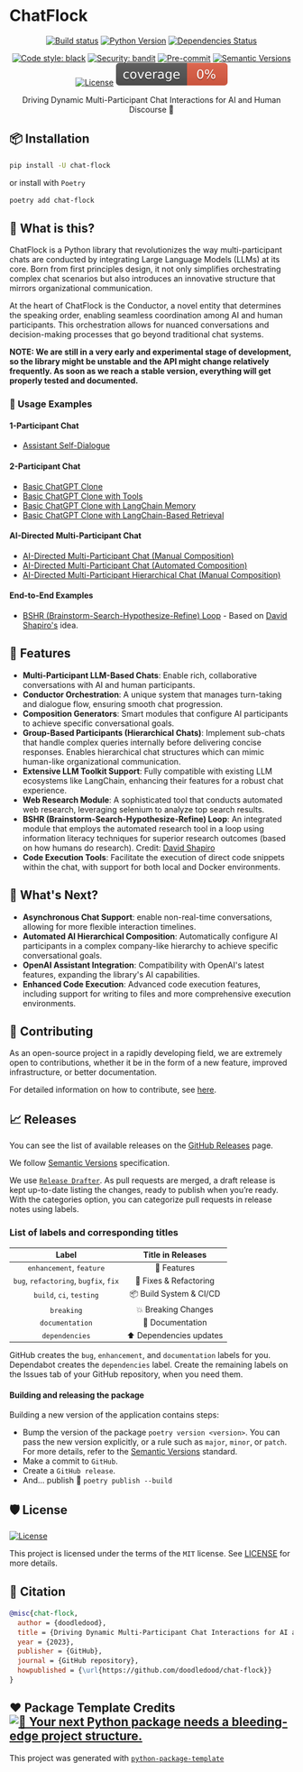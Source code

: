 # ChatFlock

<div align="center">

[![Build status](https://github.com/doodledood/chat-flock/workflows/build/badge.svg)](https://github.com/doodledood/chat-flock/actions?query=workflow%3Abuild)
[![Python Version](https://img.shields.io/pypi/pyversions/chat-flock.svg)](https://pypi.org/project/chat-flock/)
[![Dependencies Status](https://img.shields.io/badge/dependencies-up%20to%20date-brightgreen.svg)](https://github.com/doodledood/chat-flock/pulls?utf8=%E2%9C%93&q=is%3Apr%20author%3Aapp%2Fdependabot)

[![Code style: black](https://img.shields.io/badge/code%20style-black-000000.svg)](https://github.com/psf/black)
[![Security: bandit](https://img.shields.io/badge/security-bandit-green.svg)](https://github.com/PyCQA/bandit)
[![Pre-commit](https://img.shields.io/badge/pre--commit-enabled-brightgreen?logo=pre-commit&logoColor=white)](.pre-commit-config.yaml)
[![Semantic Versions](https://img.shields.io/badge/%20%20%F0%9F%93%A6%F0%9F%9A%80-semantic--versions-e10079.svg)](https://github.com/doodledood/chat-flock/releases)
[![License](https://img.shields.io/badge/license-MIT-green)](LICENSE)
![Coverage Report](assets/images/coverage.svg)

Driving Dynamic Multi-Participant Chat Interactions for AI and Human Discourse 🤖

</div>

## 📦 Installation

```bash
pip install -U chat-flock
```

or install with `Poetry`

```bash
poetry add chat-flock
```

<!-- start main-docs -->

## 🤔 What is this?

ChatFlock is a Python library that revolutionizes the way multi-participant chats are conducted by integrating Large Language Models (LLMs) at its core. Born from first principles design, it not only simplifies orchestrating complex chat scenarios but also introduces an innovative structure that mirrors organizational communication. 

At the heart of ChatFlock is the Conductor, a novel entity that determines the speaking order, enabling seamless coordination among AI and human participants. This orchestration allows for nuanced conversations and decision-making processes that go beyond traditional chat systems.

**NOTE: We are still in a very early and experimental stage of development, so the library might be unstable and the API might change relatively frequently. As soon as we reach a stable version, everything will get properly tested and documented.**

### 📝 Usage Examples 

#### 1-Participant Chat
- [Assistant Self-Dialogue](examples/assistant_self_dialog.py)

#### 2-Participant Chat

- [Basic ChatGPT Clone](examples/chatgpt_clone.py)
- [Basic ChatGPT Clone with Tools](examples/chatgpt_clone_with_additional_tools.py)
- [Basic ChatGPT Clone with LangChain Memory](examples/chatgpt_clone_with_langchain_memory.py)
- [Basic ChatGPT Clone with LangChain-Based Retrieval](examples/chatgpt_clone_with_langchain_retrieval.py)

#### AI-Directed Multi-Participant Chat

- [AI-Directed Multi-Participant Chat (Manual Composition)](examples/three_way_ai_conductor.py)
- [AI-Directed Multi-Participant Chat (Automated Composition)](examples/automatic_chat_composition.py)
- [AI-Directed Multi-Participant Hierarchical Chat (Manual Composition)](examples/manual_hierarchical_participant.py)


#### End-to-End Examples
- [BSHR (Brainstorm-Search-Hypothesize-Refine) Loop](examples/bshr_loop.py) - Based on [David Shapiro's](https://github.com/daveshap/BSHR_Loop) idea.

## 🚀 Features

- **Multi-Participant LLM-Based Chats**: Enable rich, collaborative conversations with AI and human participants.
- **Conductor Orchestration**: A unique system that manages turn-taking and dialogue flow, ensuring smooth chat progression.
- **Composition Generators**: Smart modules that configure AI participants to achieve specific conversational goals.
- **Group-Based Participants (Hierarchical Chats)**: Implement sub-chats that handle complex queries internally before delivering concise responses. Enables hierarchical chat structures which can mimic human-like organizational communication.
- **Extensive LLM Toolkit Support**: Fully compatible with existing LLM ecosystems like LangChain, enhancing their features for a robust chat experience.
- **Web Research Module**: A sophisticated tool that conducts automated web research, leveraging selenium to analyze top search results.
- **BSHR (Brainstorm-Search-Hypothesize-Refine) Loop**: An integrated module that employs the automated research tool in a loop using information literacy techniques for superior research outcomes (based on how humans do research). Credit: [David Shapiro](https://github.com/daveshap/BSHR_Loop)
- **Code Execution Tools**: Facilitate the execution of direct code snippets within the chat, with support for both local and Docker environments.

<!-- end main-docs -->

## 🌟 What's Next?
- **Asynchronous Chat Support**: enable non-real-time conversations, allowing for more flexible interaction timelines.
- **Automated AI Hierarchical Composition**: Automatically configure AI participants in a complex company-like hierarchy to achieve specific conversational goals.
- **OpenAI Assistant Integration**: Compatibility with OpenAI's latest features, expanding the library's AI capabilities.
- **Enhanced Code Execution**: Advanced code execution features, including support for writing to files and more comprehensive execution environments.

## 💁 Contributing
As an open-source project in a rapidly developing field, we are extremely open to contributions, whether it be in the form of a new feature, improved infrastructure, or better documentation.

For detailed information on how to contribute, see [here](CONTRIBUTING.md).

## 📈 Releases

You can see the list of available releases on the [GitHub Releases](https://github.com/doodledood/chat-flock/releases) page.

We follow [Semantic Versions](https://semver.org/) specification.

We use [`Release Drafter`](https://github.com/marketplace/actions/release-drafter). As pull requests are merged, a draft release is kept up-to-date listing the changes, ready to publish when you’re ready. With the categories option, you can categorize pull requests in release notes using labels.

### List of labels and corresponding titles

|               **Label**               |  **Title in Releases**  |
| :-----------------------------------: | :---------------------: |
|       `enhancement`, `feature`        |       🚀 Features       |
| `bug`, `refactoring`, `bugfix`, `fix` | 🔧 Fixes & Refactoring  |
|       `build`, `ci`, `testing`        | 📦 Build System & CI/CD |
|              `breaking`               |   💥 Breaking Changes   |
|            `documentation`            |    📝 Documentation     |
|            `dependencies`             | ⬆️ Dependencies updates |

GitHub creates the `bug`, `enhancement`, and `documentation` labels for you. Dependabot creates the `dependencies` label. Create the remaining labels on the Issues tab of your GitHub repository, when you need them.

#### Building and releasing the package

Building a new version of the application contains steps:

- Bump the version of the package `poetry version <version>`. You can pass the new version explicitly, or a rule such as `major`, `minor`, or `patch`. For more details, refer to the [Semantic Versions](https://semver.org/) standard.
- Make a commit to `GitHub`.
- Create a `GitHub release`.
- And... publish 🙂 `poetry publish --build`

## 🛡 License

[![License](https://img.shields.io/badge/license-MIT-green)](LICENSE)

This project is licensed under the terms of the `MIT` license. See [LICENSE](LICENSE) for more details.

## 📃 Citation

```bibtex
@misc{chat-flock,
  author = {doodledood},
  title = {Driving Dynamic Multi-Participant Chat Interactions for AI and Human Discourse},
  year = {2023},
  publisher = {GitHub},
  journal = {GitHub repository},
  howpublished = {\url{https://github.com/doodledood/chat-flock}}
}
```

## ❤️ Package Template Credits [![🚀 Your next Python package needs a bleeding-edge project structure.](https://img.shields.io/badge/python--package--template-%F0%9F%9A%80-brightgreen)](https://github.com/TezRomacH/python-package-template)

This project was generated with [`python-package-template`](https://github.com/TezRomacH/python-package-template)

